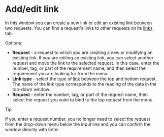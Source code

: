 # Add/edit link
     
In this window you can create a new link or edit an existing link between two requests. You can find a request's links to other requests on its [links](../request) tab.
     
Options:
      
- **Request** - a request to which you are creating a new or modifying an existing link. If you are editing an existing link, you can select another request and move the link to the selected request. In this case, enter the number, tag, or part of the requirement name, and then select the requirement you are looking for from the menu.
- **Link type** - select the type of [link](../../../../alvao-service-desk/requests/relations) between the top and bottom request. The name of the link type corresponds to the reading of the data in the top-down window.
- **Request** - enter the number, tag, or part of the request name, then select the request you want to bind to the top request from the menu.  

> [!TIP]
> If you enter a request number, you no longer need to select the request from the drop-down menu below the input line and you can confirm the window directly with Enter.
